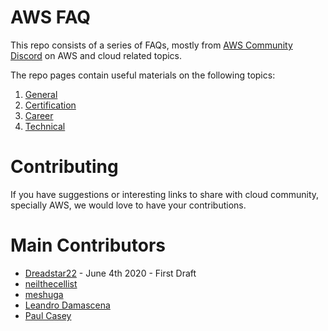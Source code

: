 # AWS FAQ
This repo consists of a series of FAQs, mostly from [AWS Community Discord](https://discord.gg/JN9FMbm) on AWS and cloud related topics.

The repo pages contain useful materials on the following topics:
1. [General](general.md)
2. [Certification](certification.md)
3. [Career](career.md)
3. [Technical](technical.md)

# Contributing

If you have suggestions or interesting links to share with cloud community, specially AWS, we would love to have your contributions.

# Main Contributors

-  [Dreadstar22](https://www.reddit.com/user/Dreadstar22) - June 4th 2020 - First Draft
-  [neilthecellist](https://www.reddit.com/user/neilthecellist/)
-  [meshuga](https://github.com/meshuga)
-  [Leandro Damascena](https://github.com/leandrodamascena)
-  [Paul Casey](https://www.linkedin.com/in/heycasey/)